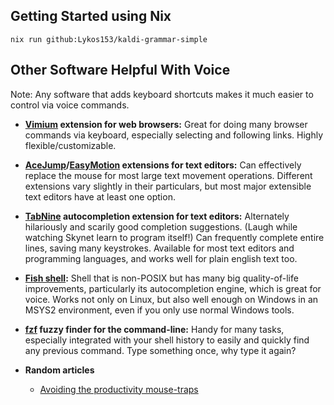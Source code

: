 
## Getting Started using Nix

`nix run github:Lykos153/kaldi-grammar-simple`

## Other Software Helpful With Voice

Note: Any software that adds keyboard shortcuts makes it much easier to control via voice commands.

* **[Vimium](https://www.google.com/search?q=vimium) extension for web browsers:** Great for doing many browser commands via keyboard, especially selecting and following links. Highly flexible/customizable.

* **[AceJump](https://www.google.com/search?q=AceJump)/[EasyMotion](https://www.google.com/search?q=EasyMotion) extensions for text editors:** Can effectively replace the mouse for most large text movement operations.
Different extensions vary slightly in their particulars, but most major extensible text editors have at least one option.

* **[TabNine](https://tabnine.com) autocompletion extension for text editors:** Alternately hilariously and scarily good completion suggestions. (Laugh while watching Skynet learn to program itself!) Can frequently complete entire lines, saving many keystrokes. Available for most text editors and programming languages, and works well for plain english text too.

* **[Fish shell](https://fishshell.com/):** Shell that is non-POSIX but has many big quality-of-life improvements, particularly its autocompletion engine, which is great for voice. Works not only on Linux, but also well enough on Windows in an MSYS2 environment, even if you only use normal Windows tools.

* **[fzf](https://github.com/junegunn/fzf) fuzzy finder for the command-line:** Handy for many tasks, especially integrated with your shell history to easily and quickly find any previous command. Type something once, why type it again?

* **Random articles**
    * [Avoiding the productivity mouse-traps](https://medium.com/productivity-freak/avoiding-productivity-mousetraps-177d80fa533b)
